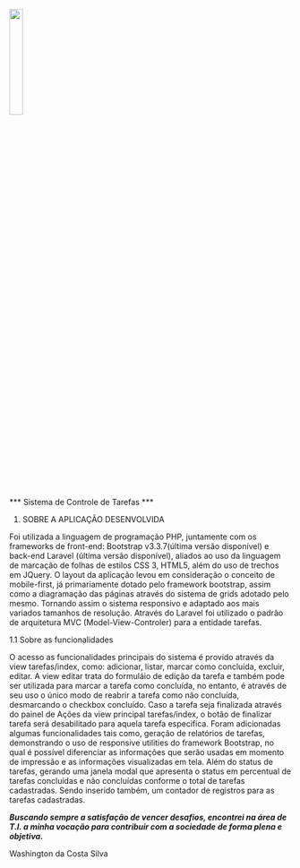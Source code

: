 <img src="https://cloud.githubusercontent.com/assets/17282308/21560764/ebd79726-ce4a-11e6-8007-823fcac7a16b.png" width="22%"></img> 

*** Sistema de Controle de Tarefas ***

1. SOBRE A APLICAÇÃO DESENVOLVIDA

Foi utilizada a linguagem de programação PHP, juntamente com os frameworks de front-end: Bootstrap v3.3.7(última versão disponível) e back-end Laravel (última versão disponível), aliados ao uso da linguagem de marcação de folhas de estilos CSS 3, HTML5, além do uso de trechos em JQuery. O layout da aplicação levou em consideração o conceito de mobile-first, já primariamente dotado pelo framework bootstrap, assim como a diagramação das páginas através do sistema de grids adotado pelo mesmo. Tornando assim o sistema responsivo e adaptado aos mais variados tamanhos de resolução. Através do Laravel foi utilizado o padrão de arquitetura MVC (Model-View-Controler) para a entidade tarefas.
 

1.1 Sobre as funcionalidades

O acesso as funcionalidades principais do sistema é provido através da view tarefas/index, como: adicionar, listar, marcar como concluída, excluir, editar. A view editar trata do formuláio de edição da tarefa e também pode ser utilizada para marcar a tarefa como concluída, no entanto, é através de seu uso o único modo de reabrir a tarefa como não concluída, desmarcando o checkbox concluído. Caso a tarefa seja finalizada através do painel de Ações da view principal tarefas/index, o botão de finalizar tarefa será desabilitado para aquela tarefa especifica. Foram adicionadas algumas funcionalidades tais como, geração de relatórios de tarefas, demonstrando o uso de responsive utilities do framework Bootstrap, no qual é possível diferenciar as informações que serão usadas em momento de impressão e as informações visualizadas em tela. Além do status de tarefas, gerando uma janela modal que apresenta o status em percentual de tarefas concluídas e não concluídas conforme o total de tarefas cadastradas. Sendo inserido também, um contador de registros para as tarefas cadastradas.


_**Buscando sempre a satisfação de vencer desafios, encontrei na área de T.I. a minha vocação para contribuir com a sociedade de forma plena e objetiva.**_


<right>Washington da Costa Silva</right>
